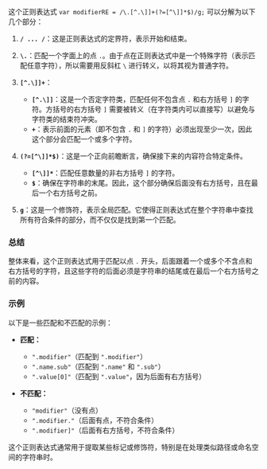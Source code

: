 这个正则表达式 `var modifierRE = /\.[^.\]]+(?=[^\]]*$)/g;` 可以分解为以下几个部分：

1. **`/ ... /`**：这是正则表达式的定界符，表示开始和结束。

2. **`\.`**：匹配一个字面上的点 `.`。由于点在正则表达式中是一个特殊字符（表示匹配任意字符），所以需要用反斜杠 `\` 进行转义，以将其视为普通字符。

3. **`[^.\]]+`**：
   - **`[^.\]]`**：这是一个否定字符类，匹配任何不包含点 `.` 和右方括号 `]` 的字符。方括号的右方括号 `]` 需要被转义（在字符类内可以直接写）以避免与字符类的结束符冲突。
   - **`+`**：表示前面的元素（即不包含 `.` 和 `]` 的字符）必须出现至少一次，因此这个部分会匹配一个或多个字符。

4. **`(?=[^\]]*$)`**：这是一个正向前瞻断言，确保接下来的内容符合特定条件。
   - **`[^\]]*`**：匹配任意数量的非右方括号 `]` 的字符。
   - **`$`**：确保在字符串的末尾。因此，这个部分确保后面没有右方括号，且在最后一个右方括号之前。

5. **`g`**：这是一个修饰符，表示全局匹配。它使得正则表达式在整个字符串中查找所有符合条件的部分，而不仅仅是找到第一个匹配。

### 总结

整体来看，这个正则表达式用于匹配以点 `.` 开头，后面跟着一个或多个不含点和右方括号的字符，且这些字符的后面必须是字符串的结尾或在最后一个右方括号之前的内容。

### 示例

以下是一些匹配和不匹配的示例：

- **匹配：**
  - `".modifier"`（匹配到 `".modifier"`）
  - `".name.sub"`（匹配到 `".name"` 和 `".sub"`）
  - `".value[0]"`（匹配到 `".value"`，因为后面有右方括号）

- **不匹配：**
  - `"modifier"`（没有点）
  - `".modifier."`（后面有点，不符合条件）
  - `".modifier]"`（后面有右方括号，不符合条件）

这个正则表达式通常用于提取某些标记或修饰符，特别是在处理类似路径或命名空间的字符串时。